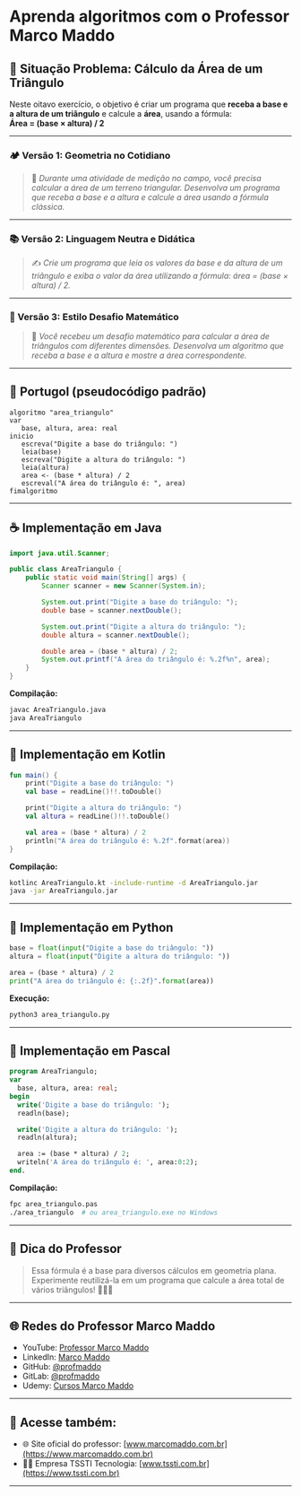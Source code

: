 # Aprenda algoritmos com o Professor Marco Maddo

## 🧠 Situação Problema: Cálculo da Área de um Triângulo

Neste oitavo exercício, o objetivo é criar um programa que **receba a base e a altura de um triângulo** e calcule a **área**, usando a fórmula:  
**Área = (base × altura) / 2**

---

### 🏕️ Versão 1: Geometria no Cotidiano
> 📏 *Durante uma atividade de medição no campo, você precisa calcular a área de um terreno triangular. Desenvolva um programa que receba a base e a altura e calcule a área usando a fórmula clássica.*

---

### 📚 Versão 2: Linguagem Neutra e Didática
> ✍️ *Crie um programa que leia os valores da base e da altura de um triângulo e exiba o valor da área utilizando a fórmula: área = (base × altura) / 2.*

---

### 🧠 Versão 3: Estilo Desafio Matemático
> 🔺 *Você recebeu um desafio matemático para calcular a área de triângulos com diferentes dimensões. Desenvolva um algoritmo que receba a base e a altura e mostre a área correspondente.*

---

## 💬 Portugol (pseudocódigo padrão)

```portugol
algoritmo "area_triangulo"
var
   base, altura, area: real
inicio
   escreva("Digite a base do triângulo: ")
   leia(base)
   escreva("Digite a altura do triângulo: ")
   leia(altura)
   area <- (base * altura) / 2
   escreval("A área do triângulo é: ", area)
fimalgoritmo
```

---

## ☕ Implementação em Java

```java
import java.util.Scanner;

public class AreaTriangulo {
    public static void main(String[] args) {
        Scanner scanner = new Scanner(System.in);

        System.out.print("Digite a base do triângulo: ");
        double base = scanner.nextDouble();

        System.out.print("Digite a altura do triângulo: ");
        double altura = scanner.nextDouble();

        double area = (base * altura) / 2;
        System.out.printf("A área do triângulo é: %.2f%n", area);
    }
}
```

**Compilação:**
```bash
javac AreaTriangulo.java
java AreaTriangulo
```

---

## 💙 Implementação em Kotlin

```kotlin
fun main() {
    print("Digite a base do triângulo: ")
    val base = readLine()!!.toDouble()

    print("Digite a altura do triângulo: ")
    val altura = readLine()!!.toDouble()

    val area = (base * altura) / 2
    println("A área do triângulo é: %.2f".format(area))
}
```

**Compilação:**
```bash
kotlinc AreaTriangulo.kt -include-runtime -d AreaTriangulo.jar
java -jar AreaTriangulo.jar
```

---

## 🐍 Implementação em Python

```python
base = float(input("Digite a base do triângulo: "))
altura = float(input("Digite a altura do triângulo: "))

area = (base * altura) / 2
print("A área do triângulo é: {:.2f}".format(area))
```

**Execução:**
```bash
python3 area_triangulo.py
```

---

## 🧙 Implementação em Pascal

```pascal
program AreaTriangulo;
var
  base, altura, area: real;
begin
  write('Digite a base do triângulo: ');
  readln(base);

  write('Digite a altura do triângulo: ');
  readln(altura);

  area := (base * altura) / 2;
  writeln('A área do triângulo é: ', area:0:2);
end.
```

**Compilação:**
```bash
fpc area_triangulo.pas
./area_triangulo  # ou area_triangulo.exe no Windows
```

---

## 🧠 Dica do Professor
> Essa fórmula é a base para diversos cálculos em geometria plana. Experimente reutilizá-la em um programa que calcule a área total de vários triângulos! 🔺🔺🔺

---

## 🌐 Redes do Professor Marco Maddo

- YouTube: [Professor Marco Maddo](https://www.youtube.com/@ProfessorMarcoMaddo)
- LinkedIn: [Marco Maddo](https://www.linkedin.com/in/marcomaddo/)
- GitHub: [@profmaddo](https://github.com/profmaddo)
- GitLab: [@profmaddo](https://gitlab.com/profmaddo)
- Udemy: [Cursos Marco Maddo](https://www.udemy.com/user/marcomaddo/)

---

## 🚀 Acesse também:

- 🌐 Site oficial do professor: [www.marcomaddo.com.br](https://www.marcomaddo.com.br)
- 🧑‍💼 Empresa TSSTI Tecnologia: [www.tssti.com.br](https://www.tssti.com.br)

---
